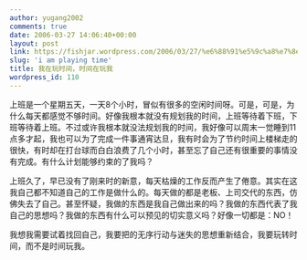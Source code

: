 ```yaml
---
author: yugang2002
comments: true
date: 2006-03-27 14:06:40+00:00
layout: post
link: https://fishjar.wordpress.com/2006/03/27/%e6%88%91%e5%9c%a8%e7%8e%a9%e6%97%b6%e9%97%b4%ef%bc%8c%e6%97%b6%e9%97%b4%e5%9c%a8%e7%8e%a9%e6%88%91/
slug: 'i am playing time'
title: 我在玩时间，时间在玩我
wordpress_id: 110
---
```


上班是一个星期五天，一天8个小时，冒似有很多的空闲时间呀。可是，可是，为什么每天都感觉不够时间。好像我根本就没有规划我的时间，上班等待着下班，下班等待着上班。不过或许我根本就没法规划我的时间，我好像可以周末一觉睡到11点多才起，我也可以为了完成一件事通宵达旦，我有时会为了节约时间上楼梯走的很快，有时却在打台球而白白浪费了几个小时，甚至忘了自己还有很重要的事情没有完成。有什么计划能够约束的了我吗？




上班久了，早已没有了刚来时的新意，每天枯燥的工作反而产生了倦意。其实在这我自己都不知道自己的工作是做什么的。每天做的都是老板、上司交代的东西，仿佛失去了自己。甚至怀疑，我做的东西是我自己做出来的吗？我做的东西代表了我自己的思想吗？我做的东西有什么可以预见的切实意义吗？好像一切都是：NO！




我想我需要试着找回自己，我要把的无序行动与迷失的思想重新结合，我要玩转时间，而不是时间玩我。

